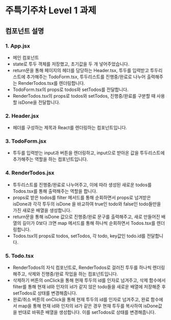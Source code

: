 # 주특기주차 Level 1 과제

## 컴포넌트 설명

### 1. App.jsx

- 메인 컴포넌트
- state로 투두 객체를 저장했고, 초기값을 두 개 넣어주었습니다.
- return문을 통해 페이지의 헤더를 담당하는 Header.tsx, 투두를 입력받고 투두리스트에 추가해주는 TodoForm.tsx, 투두리스트를 진행중/완료로 나누어 출력해주는 RenderTodos.tsx를 렌더링합니다.
- TodoForm.tsx의 props로 todos와 setTodos를 전달합니다.
- RenderTodos.tsx의 props로 todos와 setTodos, 진행중/완료를 구분할 때 사용할 isDone을 전달합니다.

### 2. Header.jsx

- 헤더를 구성하는 제목과 React를 렌더링하는 컴포넌트입니다.

### 3. TodoForm.jsx

- 투두를 입력받는 input과 버튼을 렌더링하고, input으로 받아온 값을 투두리스트에 추가해주는 역할을 하는 컴포넌트입니다.

### 4. RenderTodos.jsx

- 투두리스트를 진행중/완료로 나누어주고, 이에 따라 생성된 새로운 todos를 Todos.tsx를 통해 출력해주는 역할을 합니다.
- props로 받은 todos를 filter 메서드를 통해 순회하면서 props로 넘겨받은 isDone과 각각 투두의 isDone 을 바교하여 true인 todo와 false인 todo들만을 가진 새로운 배열을 생성합니다.
- return문을 통해 isDone 값으로 진행중/완료 문구를 출력해주고, 새로 만들어진 배열의 길이가 0보다 크면 map 메서드를 통해 하나씩 순회하면서 Todos.tsx를 렌더링합니다.
- Todos.tsx의 props로 todos, setTodos, 각 todo, key값인 todo.id를 전달합니다.

### 5. Todo.tsx

- RenderTodos의 자식 컴포넌트로, RenderTodos로 걸러진 투두를 하나씩 렌더링해주고, 삭제와 진행중/완료 작업을 하는 컴포넌트입니다.
- 삭제하기 버튼의 onClick을 통해 현재 투두의 id를 인자로 넘겨주고, 삭제 함수에서 filter를 통해 현재 id와 인자의 id가 같지 않은 todo들을 새로운 배열에 저장해준 후 setTodos로 상태를 변경해줍니다.
- 완료/취소 버튼의 onClick을 통해 현재 투두의 id를 인자로 넘겨주고, 완료 함수에서 map을 통해 현재 id와 인자의 id가 같은 경우 현재 투두를 복사하여 isDone값을 반대로 바꿔준 배열을 생성합니다. 이를 setTodos로 상태를 변경해줍니다.
